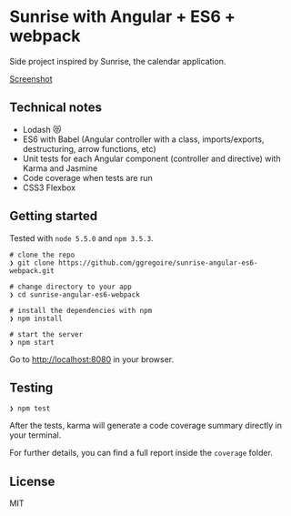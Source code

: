 # Sunrise with Angular + ES6 + webpack

Side project inspired by Sunrise, the calendar application.

[Screenshot](https://raw.githubusercontent.com/ggregoire/sunrise-angular-es6-webpack/master/screenshot.png)

## Technical notes
* Lodash :heart_eyes_cat:
* ES6 with Babel (Angular controller with a class, imports/exports, destructuring, arrow functions, etc)
* Unit tests for each Angular component (controller and directive) with Karma and Jasmine
* Code coverage when tests are run
* CSS3 Flexbox

## Getting started

Tested with `node 5.5.0` and `npm 3.5.3`.

```
# clone the repo
❯ git clone https://github.com/ggregoire/sunrise-angular-es6-webpack.git

# change directory to your app
❯ cd sunrise-angular-es6-webpack

# install the dependencies with npm
❯ npm install

# start the server
❯ npm start
```

Go to [http://localhost:8080](http://localhost:8080) in your browser.

## Testing

```
❯ npm test
```

After the tests, karma will generate a code coverage summary directly in your terminal.

For further details, you can find a full report inside the `coverage` folder.

## License

MIT
